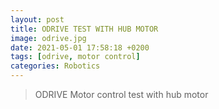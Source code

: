 ```yaml
---
layout: post
title: ODRIVE TEST WITH HUB MOTOR
image: odrive.jpg
date: 2021-05-01 17:58:18 +0200
tags: [odrive, motor control]
categories: Robotics
---
```

> ODRIVE Motor control test with hub motor

